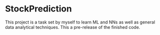 # StockPrediction
This project is a task set by myself to learn ML and NNs as well as general data analytical techniques. This a pre-release of the finished code.

